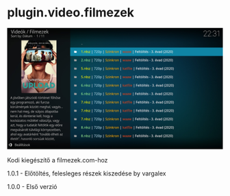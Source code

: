 # plugin.video.filmezek
![Logo](resources/screenshots/screenshot-3.jpg)

Kodi kiegészítő a filmezek.com-hoz

1.0.1 - Előtöltés, felesleges részek kiszedése by vargalex

1.0.0 - Első verzió
